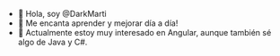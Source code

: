 - 👋 Hola, soy @DarkMarti
- 👀 Me encanta aprender y mejorar día a día!
- 🌱 Actualmente estoy muy interesado en Angular, aunque también sé algo de Java y C#.

<!---
DarkMarti/DarkMarti is a ✨ special ✨ repository because its `README.md` (this file) appears on your GitHub profile.
You can click the Preview link to take a look at your changes.
--->
